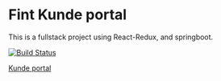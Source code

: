 # Fint Kunde portal #

This is a fullstack project using React-Redux, and springboot.

[![Build Status](https://jenkins.fintlabs.no/buildStatus/icon?job=FINTprosjektet/fint-kunde-portal/master)](https://jenkins.fintlabs.no/job/FINTprosjektet/job/fint-kunde-portal/job/master/)

[Kunde portal](https://kunde.felleskomponent.no/)
